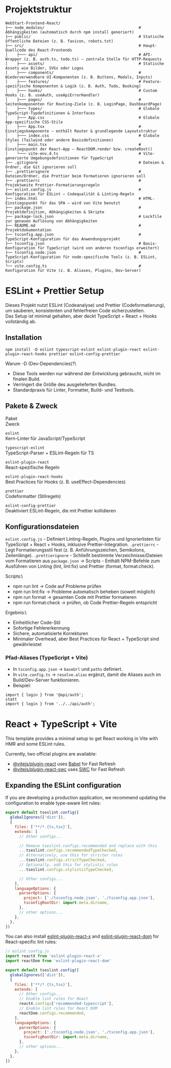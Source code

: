 # Projektstruktur

```
WebStart-Frontend-React/                                 
├── node_modules/                                         # Abhängigkeiten (automatisch durch npm install generiert)
├── public/                                               # Statische öffentliche Dateien (z. B. favicon, robots.txt)
├── src/                                                  # Haupt-Quellcode des React-Frontends
│    ├─── api/                                            # API-Wrapper (z. B. auth.ts, todo.ts) – zentrale Stelle für HTTP-Requests
│    ├─── assets/                                         # Statische Assets wie Bilder, SVGs oder Logos
│    ├─── components/                                     # Wiederverwendbare UI-Komponenten (z. B. Buttons, Modals, Inputs)
│    ├─── features/                                       # Feature-spezifische Komponenten & Logik (z. B. Auth, Todo, Booking)
│    ├─── hooks/                                          # Custom Hooks (z. B. useAuth, useApiErrorHandler)
│    ├─── pages/                                          # Seitenkomponenten für Routing-Ziele (z. B. LoginPage, DashboardPage)
│    ├─── types/                                          # Globale TypeScript-Typdefinitionen & Interfaces
│    ├─── App.css                                         # Globale App-spezifische CSS-Stile
│    ├─── App.tsx                                         # Einstiegskomponente – enthält Router & grundlegende Layoutstruktur
│    ├─── index.css                                       # Globale Styles (Tailwind oder andere Basisdefinitionen)
│    ├─── main.tsx                                        # Einstiegspunkt der React-App – ReactDOM.render bzw. createRoot()
│    └─── vite-env.d.ts                                   # Vite-generierte Umgebungsdefinitionen für TypeScript
├── .gitignore                                            # Dateien & Ordner, die Git ignorieren soll
├── .prettierignore                                       # Dateien/Ordner, die Prettier beim Formatieren ignorieren soll
├── .prettierrc                                           # Projektweite Prettier-Formatierungsregeln
├── eslint.config.js                                      # Konfiguration für ESLint – Codequalität & Linting-Regeln
├── index.html                                            # HTML-Einstiegspunkt für das SPA – wird von Vite benutzt
├── package.json                                          # Projektdefinition, Abhängigkeiten & Skripte
├── package-lock.json                                     # Lockfile zur genauen Auflösung von Abhängigkeiten
├── README.md                                             # Projektdokumentation
├── tsconfig.app.json                                     # TypeScript-Konfiguration für das Anwendungsprojekt
├── tsconfig.json                                         # Basis-Konfiguration für TypeScript (wird von anderen tsconfigs erweitert)
├── tsconfig.node.json                                    # TypeScript-Konfiguration für node-spezifische Tools (z. B. ESLint, Scripts)
└── vite.config.ts                                        # Konfiguration für Vite (z. B. Aliases, Plugins, Dev-Server)
```

# ESLint + Prettier Setup

Dieses Projekt nutzt ESLint (Codeanalyse) und Prettier (Codeformatierung), um
sauberen, konsistenten und fehlerfreien Code sicherzustellen.\
Das Setup ist minimal gehalten, aber deckt TypeScript + React + Hooks vollständig ab.

## Installation

```
npm install -D eslint typescript-eslint eslint-plugin-react eslint-plugin-react-hooks prettier eslint-config-prettier
```

Warum -D (Dev-Dependencies)?\
- Diese Tools werden nur während der Entwicklung gebraucht, nicht im finalen Build.
- Verringert die Größe des ausgelieferten Bundles.
- Standardpraxis für Linter, Formatter, Build- und Testtools.

## Pakete & Zweck

Paket\
Zweck

`eslint`\
Kern-Linter für JavaScript/TypeScript

`typescript-eslint`\
TypeScript-Parser + ESLint-Regeln für TS

`eslint-plugin-react`\
React-spezifische Regeln

`eslint-plugin-react-hooks`\
Best Practices für Hooks (z. B. useEffect-Dependencies)

`prettier`\
Codeformatter (Stilregeln)

`eslint-config-prettier`\
Deaktiviert ESLint-Regeln, die mit Prettier kollidieren

## Konfigurationsdateien

`eslint.config.js` - Definiert Linting-Regeln, Plugins und Ignorierlisten für TypeScript + React + Hooks, inklusive Prettier-Integration.
`.prettierrc` - Legt Formatierungsstil fest (z. B. Anführungszeichen, Semikolons, Zeilenlänge).
`.prettierignore` - Schließt bestimmte Verzeichnisse/Dateien vom Formatieren aus
`package.json` → Scripts - Enthält NPM-Befehle zum Ausführen von Linting (lint, lint:fix) und Prettier (format, format:check).

Scripts:\
- npm run lint → Code auf Probleme prüfen
- npm run lint:fix → Probleme automatisch beheben (soweit möglich)
- npm run format → gesamten Code mit Prettier formatieren
- npm run format:check → prüfen, ob Code Prettier-Regeln entspricht

Ergebnis:\
- Einheitlicher Code-Stil
- Sofortige Fehlererkennung
- Sichere, automatisierte Korrekturen
- Minimaler Overhead, aber Best Practices für React + TypeScript sind gewährleistet

### Pfad-Aliases (TypeScript + Vite)

- In `tsconfig.app.json` → `baseUrl` und `paths` definiert.
- In `vite.config.ts` → `resolve.alias` ergänzt, damit die Aliases auch im Build/Dev-Server funktionieren.
- Beispiel:
```
import { login } from '@api/auth';
statt
import { login } from '../../api/auth';
```

# React + TypeScript + Vite

This template provides a minimal setup to get React working in Vite with HMR and some ESLint rules.

Currently, two official plugins are available:

- [@vitejs/plugin-react](https://github.com/vitejs/vite-plugin-react/blob/main/packages/plugin-react) uses [Babel](https://babeljs.io/) for Fast Refresh
- [@vitejs/plugin-react-swc](https://github.com/vitejs/vite-plugin-react/blob/main/packages/plugin-react-swc) uses [SWC](https://swc.rs/) for Fast Refresh

## Expanding the ESLint configuration

If you are developing a production application, we recommend updating the configuration to enable type-aware lint rules:

```js
export default tseslint.config([
  globalIgnores(['dist']),
  {
    files: ['**/*.{ts,tsx}'],
    extends: [
      // Other configs...

      // Remove tseslint.configs.recommended and replace with this
      ...tseslint.configs.recommendedTypeChecked,
      // Alternatively, use this for stricter rules
      ...tseslint.configs.strictTypeChecked,
      // Optionally, add this for stylistic rules
      ...tseslint.configs.stylisticTypeChecked,

      // Other configs...
    ],
    languageOptions: {
      parserOptions: {
        project: ['./tsconfig.node.json', './tsconfig.app.json'],
        tsconfigRootDir: import.meta.dirname,
      },
      // other options...
    },
  },
])
```

You can also install [eslint-plugin-react-x](https://github.com/Rel1cx/eslint-react/tree/main/packages/plugins/eslint-plugin-react-x) and [eslint-plugin-react-dom](https://github.com/Rel1cx/eslint-react/tree/main/packages/plugins/eslint-plugin-react-dom) for React-specific lint rules:

```js
// eslint.config.js
import reactX from 'eslint-plugin-react-x'
import reactDom from 'eslint-plugin-react-dom'

export default tseslint.config([
  globalIgnores(['dist']),
  {
    files: ['**/*.{ts,tsx}'],
    extends: [
      // Other configs...
      // Enable lint rules for React
      reactX.configs['recommended-typescript'],
      // Enable lint rules for React DOM
      reactDom.configs.recommended,
    ],
    languageOptions: {
      parserOptions: {
        project: ['./tsconfig.node.json', './tsconfig.app.json'],
        tsconfigRootDir: import.meta.dirname,
      },
      // other options...
    },
  },
])
```